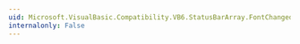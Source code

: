 ```yaml
---
uid: Microsoft.VisualBasic.Compatibility.VB6.StatusBarArray.FontChanged
internalonly: False
---
```

